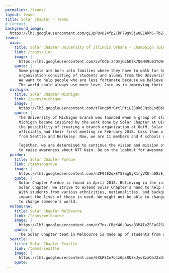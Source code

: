 ```yaml
---
permalink: /teams/
layout: teams
title: Solar Chapter - Teams
# Content
background_image: |
  https://lh3.googleusercontent.com/g1JpP8vD24fp2CkP79gV5jw0EEWkhC-TbZ-h6aWhPmxgGvm0NTbpzkt0mKRmrOsktkvBbz-m1TCn8axXMhf6I7kE4h6RulZJgt-w-yMldqRy3bdKtDL7MkVjwJuXvjdsuX778EfGpiUm6jOkGosR23D0M1sDu_rF-LRJ9n0dzKXl_ET3ql-EKvPP3ED2fPwJRb00kpnWqmBxPhPA4TVuYOoVmlRH8z_z4SVqLl41odwzRtOXeMCnaMMf2MkYHIOUPGBfW5IRIe1ESu4MvuCgWkM-ACDbfJ6U1JabGAh4WG61HV1xDn7r0E-znEcZmz8jFjtPZzDc2-VhoeiU8hDutN_V67wok9SVtWe3kpT0kXCE9LbGkztLF4B5jD8iW8netRLgMwKOAHA9_kHNM65wyphZQ6oMOr2dL1in7KVXbPnlUITaZ7JKR_t7mXiQ1GogaT31gD8edpXAmhyvSDzli-s8uDOru3mCiCEX8Rc0P7JGQUjIl1XOBAl06pk7DNHf1scXuPsj3SaJQOXK7VzCxZL2leFAeDWiw2teUl5tMRgiWHakurfX8oKakmGTa2T6le2DioAc1eG7cR1Nxzw7Hu7qRFGL5h0OlcqzMwteWfM-sTRtwTvPVZUoQ2VCoLsZ37fxal4y42KsxgVd-_JgMTPBlVQ27pd82ze0klh9eDooK9ZSuyinS3CNp2szGA=w2638-h1387-no
teams:
  uiuc:
    title: Solar Chapter University of Illinois Urbana - Champaign (UIUC)
    link: /teams/uiuc
    image: |
      https://lh3.googleusercontent.com/5vfOd6-zrQmjGcbKlK7Q0HR9u83YoW4HnP8f_TV8JQndr7VbCZfXHgb6t3euX9CBifO4RolbBE9qL84YBD69ySSZYU6So310v519CeaUWQpvf8viFXmQF1dqtNxq6FGqqd2g0VPFFGvbz47Y65m8jISDWoF4ro-47ifjUhrCepS8ya09HNspQQxsKmEDOkvir4enlbjEx9xpxnezYkZWZIZnEPbSDFzwFRjQRJ9Ncvk07KMox-itRteReQyXcIwoeLVUqZQub0yQFnWcfMC-6cqPDlvg0WbY5-L5NR1MSuwVCSOjy9fJ4nrq1SuWXYVRg_dXYeiVLlApXgqW3FyN5jyqXVXkFFJ4sSDBHtUq5TsTBacQYY7iYDnQPWysQIFdILHhFNJ7paNqbnQFf7cKEK9bSuJGYDV7eJNDN-CZOVmqb4pUKIXyfr6mtPVJGNHU_MR343Une5MiubiWEM589zkETr6v2mMrlb1M-TEJsEsitN2FJBVAmR5ACFL4ze-lReZPQH9vH-wvVXBKPTGJ0WdrmdczxUBhEJtrBfX9hdWqQrSP2jMd9XrigVJRV_zuXAZaROa-1Utj0rFw068YFS0VH0R2pvsrWAv8hllhb9fOJQbL0u5RqlMmhl5ubdWOBBIs3sU905E0IYBqkBerKwXwcLSieJxnBP4Gwmue9OLcqciaMEZczrYw_xTERQ=w595-h335-no
    quote: |
      Some people are born into families where they have to walk for hours just to get water, all we have to do is turn on the faucet. Founded in 2017, we are Solar Chapter: a non-profit
      organization consisting of students and alumni from the University of Illinois at Urbana-Champaign.
      We want to help people who are less fortunate because we believe everyone deserves a shot at a better life.
      The world could always use more love. Join us in improving their living condition, education, and opportunity!
  michigan:
    title: Solar Chapter Michigan
    link: /teams/michigan
    image: |
      https://lh3.googleusercontent.com/tFonqbMrGrtlPtiLZSUk6JQtbLsdBbLOlZqlfbjrSaglJN4FyFmAS81pS0xV2E9_gWXSeIbAuCrwQkSzqtogCAGiSXHOc7bJGT2vYJ92_-vgFHR0-HeCEmmw-8M5XBHh6YgIVqmvHvDCYZXyWRQYUmxv3Ju1h2AEgOf3EQ2yHVx2RQyx6_GssGd51AVAd4ToKfSMR-Xhx0AdeBldz90PeG383bDXpccCYcL6OBls0OQctFi8m1V02oDcRVeuFT9OCzig_ZnMqeUpF6yxUPyD87QNvX2Rap2r35ZMBRXQAYBLImNzOWJZcxmTUwgSJ6HhqHoQX_EoV-DlNkeAxEKVxV6iiTTxe-ymPjI9xId0LFzP6cUtQpDfNAgTfhqU-yXFCqItIr4OCvMQgR49itHsUPifvZjF0kG4KZeiVIU4ibvgr03SHRSw649lucCaNQXSk3rg8J5NJIsB3gY3lO56jR7BE4mW6J91gvdZ0SadzfdueH43U17d1GtMtVeOPL5fYhRx917thUuxWohQdm7AHsU6UP30liVH-EHN9XirYdmwqHpWZI3cCQ_W3dwd6XDRJKoWhPtw3RJYBFf4UjyCGlLOqIxOuSZG-wtfRk5QchGNv2BcbHpipJcseMPfsvuyHnLIPaIED6YHzVr0V_aolEzYYbc8WFCzbxjNwNmsZn_OV3hSUt3OBbyl8ND7ZQ=w874-h491-no
    quote: |
      The University of Michigan branch was founded when a group of students at
      Michigan became inspired by the work done by Solar Chapter at UIUC. After reaching out and discussing
      the possibility of creating a branch organization at UofM, Solar Chapter at the University of Michigan
      officially had their first meeting in February 2018. Less than a year later, we are joined by members
      from Seattle and Berkeley. Now, we are 11 members and 4 schools strong!

      Together, we are determined to continue the vision and mission of Solar Chapter by expanding their good work. We are proud to announce our current project, Makna, which is an initiative
      to raise awareness about NTT Kain. Be on the lookout for awesome things we have in store!
  purdue:
    title: Solar Chapter Purdue
    link: /teams/purdue
    image: |
      https://lh3.googleusercontent.com/nZF97E2qxSYS7wgGyR1ryVXU-nD8zE_eN2QxubsRzf7_2tyNmUlESIQePZwbMBF-JcfCEnJ-czHaS9M418vhj_5Df5wRgGv9vdi-BXhrV-PISLEsX4N6yA3g498SkllsF49X3lPFLMQnNcWB4L-Y8Sx2NH33f5YzxobIfLeTJDBvVedzdQv7c_tF2PeHqx0qZUNcZyVn8d7f17o5KP0teN3N-iptTG5zJ0XqAFxmaC9iDIeiFh-XnzRXCEy-QqHYtnZmwe0yZ61crByRQFvqnQqQavC5VG38XhnNFCquMNJKDMGrSw82EOksREegUYfbKxPbba1eTcjXFmoELgOMKmz98CCQOwDeswjScCx130flc72jkVJOt0iajz-OggcfFiA13ieZf3V3Cp-nfJR5C4M1lj3pksKC-Klxbzt_X4dqIgKjgMygSXPbvqDmn00EeMDpA2gTy7aidgsis3cryS3k9rbhXa2C9rLSt3CyishyTuViNnO8O23nzYLq_5h3Mfc1MBf_MhA_OIXbJdX_2dOw9V4JJxooDq22mA7LZhKrmJ_562Q_dHh3K_vUD832rnjlDCrHH3sw9tCXRlQozwJIjdCy2cHTm_ATriZDrB_4g0wYlAtkkqnMIrSfKE1oEmgSm0LIgmHDuJa7QhF2wmfeKvSByT6XrVi9DDg6kLRBigwBZxCIwurAdZF19Q=w584-h329-no
    quote: |
      Solar Chapter Purdue is found in April 2018. Believing in the initial work of
      Solar Chapter, we strive to extend Solar Chapter’s hand to help more people around the world.
      With students from various ethnicities, nationalities, and backgrounds, we believe we can help
      impact the lives of those in need. We might not be able to change the world, but we might be able
      to change someone's world.
  melbourne:
    title: Solar Chapter Melbourne
    link: /teams/melbourne
    image: |
      https://lh3.googleusercontent.com/nY7nx-CReK46-OwyaB3M4IvZSFaSJSGraOe3uiT7vGcHZzygHJ4FKhBm5WIyUJ0lN00Ep2qeyg07vVh_eiU_1GSsReHs_eMiOGFoXMXAth1dXL4iOtTcOObWTYF0Vy7xT72-UGCtVAZ4hUU4ly_NENbQIrILNpCyaW5AS636F1QmlJdUqePbQ_K8juuUEnpncg2QrQYLxV2Iaczf_UgStnTchFYRjnIIvCA9WjbDEddRRLcquwz67lUenuuNrMrWQxoRzxsgfGWCwmO9oZ19l0KshxbsZl-QzYZsts5WF3VatTu3Yjd8dgpoJ_qRFWrLoHIAEh6uSe1u-5FgJ8gcG980XWv9CkAs2PXz9k7-4-otRrqnJvcAlFs1A4dlJkaxJCtNs6jcNJr1UgeFXAUHZmgS-KMNdVoB23UxnDNXaZDtXGcph4UPUmfFrEngQH_8bbTr4KKHjzJ3dRmFUw9-0_nwT60vHGMBsMT5upPVcsbX2a6nKt-GNzh7JngdLloYPE7ljNDi0ZsyIVVI2ATBo-pbzkHLIxGHpdjjsiWevDugo-FlLKEhPISmkD1uTbxuacMXbeS-mox8YdUSl5Y-aKK2e93WrYmbbnKp2HJXozq2RPqSNgT5IuopGiENL9G9Ouc-xEmYA3nwuoDBvVrytgAFTrfc0VDutIqRfHFiZu3W5_aoTv9z60mFwh2fwg=w512-h293-no
    quote: |
      The Solar Chapter team in Melbourne is made up of students from different universities with various skills who are united by the same drive to give back and empower the marginalized in Indonesia. We believe our lives are to be lived for the betterment of those around us. Use what you have and start somewhere.
  seattle:
    title: Solar Chapter Seattle
    link: /teams/seattle
    image: |
      https://lh3.googleusercontent.com/6XkRSCn7q4zGpsRU8xJyo8zzOaJ2xU4FFWa8ijG9mfp72EYeQgvUrYMCeF6oQwJc2B8HNNP1j86o_UzcpgMQD0DMYq0XzbyeXlNN63jDGLxIC8s4v15W42JxkQIotSPF8-RdwdtWpCqQ9MFYlY4zPVKzkJmNT515zrzZOIe7DgvUBRHPwhZ66mEL-CrTWn0yLp7u6Xhy_iz98SIyZxFujznSPxh2j5Ws7zj87MMLdBMVaQJadSDT20ji41VZHZEpL-8PNDKpR-Gs8mNh1Fi-CR8OQ6ADAbDlw1RYUtueJROlf49FkvLlfCvQQnthaUDQX2capRhmaZ_uF8l_f41GNhE_fzeIpw9SiaZqHcFy2pfv-xaN8eGaAOnZw7HDPrhTxtsoiRuPidNDqvW_1nCbTyL0QWd4egGYN5emoKLluAVC03eJdci0AVd3gp_EYV_fOEFuAnWM62W6ykJQHQrhXbtLbiyGbJOyRg3CqCJ3NxF4PJ7wJYCc94A2asimUcPN_pvvUtUbb0OhRJyaNI7lSK-cAYUtFGFP-kZ4VKQ2T_gOMasw-yk6PVHDwNr-zhis3u9pHCIooJrHDDuRGK21pLZ3fpmYRy3rfRssX-Kam0a24bK-sbePK9lwzmdBEXJaGcgywYOZKx_r1uynPL_kw2OLqqnPBfxGGYYZbLDPc5y1hhMD-Yws9-LCALSy_A=w705-h396-no
    quote:
---
```


